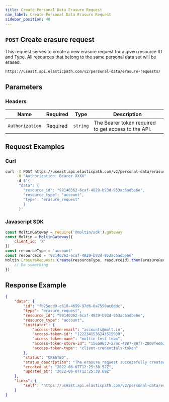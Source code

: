 ```yaml
---
title: Create Personal Data Erasure Request
nav_label: Create Personal Data Erasure Request
sidebar_position: 40
---
```


## `POST` Create erasure request

This request serves to create a new erasure request for a given resource ID and Type. All resources that belong to the same personal data set will be erased.

```http
https://useast.api.elasticpath.com/v2/personal-data/erasure-requests/
```

## Parameters

### Headers

| Name | Required | Type | Description |
| --- | --- | --- | --- |
| `Authorization` | Required | `string` | The Bearer token required to get access to the API. |


## Request Examples

### Curl

```bash
curl -X POST https://useast.api.elasticpath.com/v2/personal-data/erasure-requests/ \
     -H "Authorization: Bearer XXXX"
     -d $'{
      "data": {
        "resource_id": "98140362-6caf-4829-b93d-953ac6adbe6e",
        "resource_type": "account",
        "type": "erasure_request"
        }
      }'
```

### Javascript SDK

```javascript
const MoltinGateway = require('@moltin/sdk').gateway
const Moltin = MoltinGateway({
    client_id: 'X'
})
const resourceType = 'account'
const resourceId = '98140362-6caf-4829-b93d-953ac6adbe6e'
Moltin.ErasureRequests.Create(resourceType, resourceId).then(erasureRequest => {
    // Do something
})
```

## Response Example

```json
{
    "data": {
        "id": "fb25ecd9-c610-4659-97d6-0a7550ac0ddc",
        "type": "erasure_request",
        "resource_id": "98140362-6caf-4829-b93d-953ac6adbe6e",
        "resource_type": "account",
        "initiator": {
            "access-token-email": "accounts@molt.in",
            "access-token-id": "1222341536243515939",
            "access-token-name": "moltin test team",
            "access-token-store-id": "15ea9633-278c-4807-80f7-2009fed63c7e",
            "access-token-type": "client-credentials-token"
        },
        "status": "CREATED",
        "status_description": "The erasure request successfully created",
        "created_at": "2022-06-07T12:25:38.52Z",
        "updated_at": "2022-06-07T12:25:38.69Z"
    },
    "links": {
        "self": "https://useast.api.elasticpath.com/v2/personal-data/erasure-requests/fb25ecd9-c610-4659-97d6-0a7550ac0ddc"
    }
}
```
